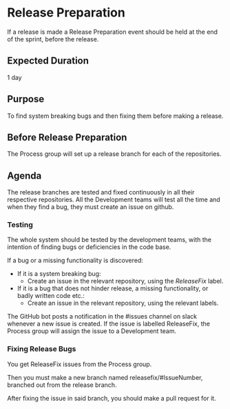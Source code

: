 # Release Preparation

If a release is made a Release Preparation event should be held at the end of the sprint, before the release.

## Expected Duration

1 day

## Purpose

To find system breaking bugs and then fixing them before making a release.

## Before Release Preparation

The Process group will set up a release branch for each of the repositories.

## Agenda

The release branches are tested and fixed continuously in all their respective repositories.
All the Development teams will test all the time and when they find a bug, they must create an issue on github. 

### Testing

The whole system should be tested by the development teams,
with the intention of finding bugs or deficiencies in the code base. 

If a bug or a missing functionality is discovered:

- If it is a system breaking bug:
    - Create an issue in the relevant repository, using the _ReleaseFix_ label.
- If it is a bug that does not hinder release, a missing functionality, or badly written code etc.:
    - Create an issue in the relevant repository, using the relevant labels.
    
The GitHub bot posts a notification in the #issues channel on slack whenever a new issue is created.
If the issue is labelled ReleaseFix, the Process group will assign the issue to a Development team.

### Fixing Release Bugs

You get ReleaseFix issues from the Process group. 

Then you must make a new branch named releasefix/#IssueNumber, branched out from the release branch. 

After fixing the issue in said branch, you should make a pull request for it. 
